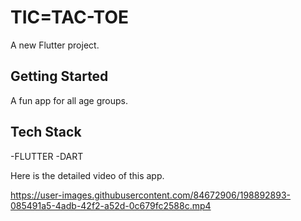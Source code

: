 # TIC=TAC-TOE

A new Flutter project.

## Getting Started

A fun app for all age groups.

## Tech Stack

-FLUTTER
-DART

Here is the detailed video of this app.


https://user-images.githubusercontent.com/84672906/198892893-085491a5-4adb-42f2-a52d-0c679fc2588c.mp4


